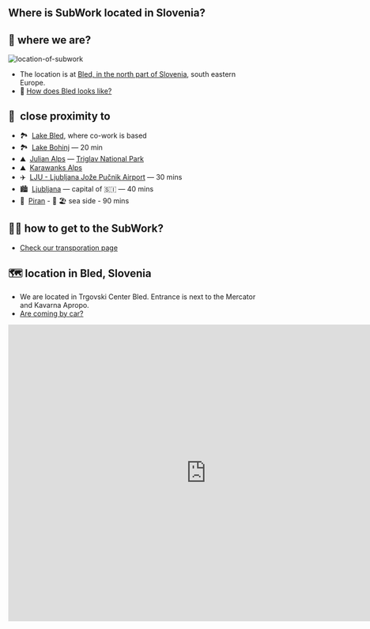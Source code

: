 ## Where is SubWork located in Slovenia?

📍 where we are?
---

![location-of-subwork](pics/location.avif)![image](data:image/gif;base64,R0lGODlhAQABAIAAAAAAAP///yH5BAEAAAAALAAAAAABAAEAAAIBRAA7)

- The location is at [Bled, in the north part of Slovenia](https://goo.gl/maps/KvDbeJwVGxQM5sBS9), south eastern Europe.
- 📸 [How does Bled looks like?](https://www.google.com/search?q=bled+slovenia+beautiful+photos)

🚗  close proximity to
---

- 🏞  [Lake Bled](https://en.wikipedia.org/wiki/Lake_Bled), where co-work is based
- 🏞  [Lake Bohinj](https://en.wikipedia.org/wiki/Lake_Bohinj) — 20 min
- ⛰  [Julian Alps](https://en.wikipedia.org/wiki/Julian_Alps) — [Triglav National Park](https://goo.gl/maps/ut7PXBq7VD3DTy2k9)
- ⛰  [Karawanks Alps](https://en.wikipedia.org/wiki/Karawanks)
- ✈️  [LJU - Ljubljana Jože Pučnik Airport](https://en.wikipedia.org/wiki/Ljubljana_Jo%C5%BEe_Pu%C4%8Dnik_Airport) — 30 mins
- 🏙  [Ljubljana](https://en.wikipedia.org/wiki/Ljubljana) — capital of 🇸🇮 — 40 mins
- 🌅  [Piran](https://en.wikipedia.org/wiki/Piran) - 🌊 🏖 sea side - 90 mins

🚶‍♀️ how to get to the SubWork?
---
- [Check our transporation page](./transportation-to-subwork-bled-slovenia.md)


🗺️ location in Bled, Slovenia
---

- We are located in Trgovski Center Bled. Entrance is next to the Mercator and Kavarna Apropo.
- [Are coming by car?](./coming-by-car-to-subwork-bled.md) 

<iframe src="https://www.google.com/maps/embed?pb=!1m18!1m12!1m3!1d2753.1257680239414!2d14.107118876881971!3d46.36689267275819!2m3!1f0!2f0!3f0!3m2!1i1024!2i768!4f13.1!3m3!1m2!1s0x477a9735546512eb%3A0xb3df378542103b6b!2sSubWork%20-%20coworking%20space!5e0!3m2!1sen!2ssi!4v1684069315923!5m2!1sen!2ssi" width="800" height="600" style="border:0;" allowfullscreen="" loading="lazy" referrerpolicy="no-referrer-when-downgrade"></iframe>